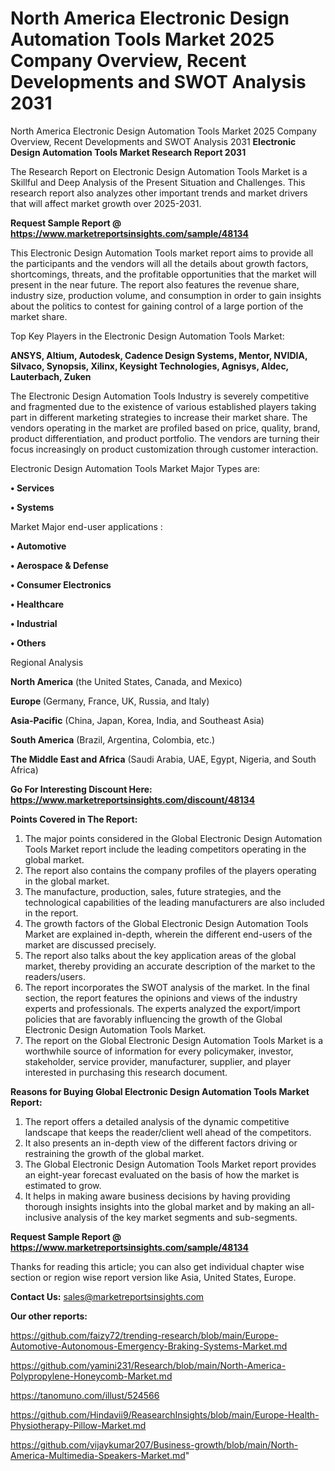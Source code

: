 # North America Electronic Design Automation Tools Market 2025 Company Overview, Recent Developments and SWOT Analysis 2031
North America Electronic Design Automation Tools Market 2025 Company Overview, Recent Developments and SWOT Analysis 2031
<strong>Electronic Design Automation Tools Market Research Report 2031</strong>

The Research Report on Electronic Design Automation Tools Market is a Skillful and Deep Analysis of the Present Situation and Challenges. This research report also analyzes other important trends and market drivers that will affect market growth over 2025-2031.

<strong>Request Sample Report @ <a href=https://www.marketreportsinsights.com/sample/48134>https://www.marketreportsinsights.com/sample/48134</a></strong>

This Electronic Design Automation Tools market report aims to provide all the participants and the vendors will all the details about growth factors, shortcomings, threats, and the profitable opportunities that the market will present in the near future. The report also features the revenue share, industry size, production volume, and consumption in order to gain insights about the politics to contest for gaining control of a large portion of the market share.

Top Key Players in the Electronic Design Automation Tools Market:

<strong>ANSYS, Altium, Autodesk, Cadence Design Systems, Mentor, NVIDIA, Silvaco, Synopsis, Xilinx, Keysight Technologies, Agnisys, Aldec, Lauterbach, Zuken</strong>

The Electronic Design Automation Tools Industry is severely competitive and fragmented due to the existence of various established players taking part in different marketing strategies to increase their market share. The vendors operating in the market are profiled based on price, quality, brand, product differentiation, and product portfolio. The vendors are turning their focus increasingly on product customization through customer interaction.

Electronic Design Automation Tools Market Major Types are:

<strong>•  Services

•  Systems</strong>

Market Major end-user applications :

<strong>•  Automotive

•  Aerospace & Defense

•  Consumer Electronics

•  Healthcare

•  Industrial

•  Others</strong>

Regional Analysis

</u><strong><b>North America</b></strong> (the United States, Canada, and Mexico)

<strong><b>Europe </b></strong>(Germany, France, UK, Russia, and Italy)

<strong><b>Asia-Pacific</b></strong> (China, Japan, Korea, India, and Southeast Asia)

<strong><b>South America</b></strong> (Brazil, Argentina, Colombia, etc.)

<strong><b>The Middle East and Africa</b></strong> (Saudi Arabia, UAE, Egypt, Nigeria, and South Africa)

<strong>Go For Interesting Discount Here: <a href=https://www.marketreportsinsights.com/discount/48134>https://www.marketreportsinsights.com/discount/48134</a></strong>

<strong>Points Covered in The Report:</strong>
<ol>
  <li>The major points considered in the Global Electronic Design Automation Tools Market report include the leading competitors operating in the global market.</li>
  <li>The report also contains the company profiles of the players operating in the global market.</li>
  <li>The manufacture, production, sales, future strategies, and the technological capabilities of the leading manufacturers are also included in the report.</li>
  <li>The growth factors of the Global Electronic Design Automation Tools Market are explained in-depth, wherein the different end-users of the market are discussed precisely.</li>
  <li>The report also talks about the key application areas of the global market, thereby providing an accurate description of the market to the readers/users.</li>
  <li>The report incorporates the SWOT analysis of the market. In the final section, the report features the opinions and views of the industry experts and professionals. The experts analyzed the export/import policies that are favorably influencing the growth of the Global Electronic Design Automation Tools Market.</li>
  <li>The report on the Global Electronic Design Automation Tools Market is a worthwhile source of information for every policymaker, investor, stakeholder, service provider, manufacturer, supplier, and player interested in purchasing this research document.</li>
</ol>
<strong>Reasons for Buying Global Electronic Design Automation Tools Market Report:</strong>

<ol>
  <li>The report offers a detailed analysis of the dynamic competitive landscape that keeps the reader/client well ahead of the competitors.</li>
  <li>It also presents an in-depth view of the different factors driving or restraining the growth of the global market.</li>
  <li>The Global Electronic Design Automation Tools Market report provides an eight-year forecast evaluated on the basis of how the market is estimated to grow.</li>
  <li>It helps in making aware business decisions by having providing thorough insights insights into the global market and by making an all-inclusive analysis of the key market segments and sub-segments.</li>
</ol>
<strong>Request Sample Report @ <a href=https://www.marketreportsinsights.com/sample/48134>https://www.marketreportsinsights.com/sample/48134</a></strong>


Thanks for reading this article; you can also get individual chapter wise section or region wise report version like Asia, United States, Europe.

<strong>Contact Us:</strong>
sales@marketreportsinsights.com

<strong>Our other reports:</strong>

<a href=https://github.com/faizy72/trending-research/blob/main/Europe-Automotive-Autonomous-Emergency-Braking-Systems-Market.md>https://github.com/faizy72/trending-research/blob/main/Europe-Automotive-Autonomous-Emergency-Braking-Systems-Market.md</a>

<a href=https://github.com/yamini231/Research/blob/main/North-America-Polypropylene-Honeycomb-Market.md>https://github.com/yamini231/Research/blob/main/North-America-Polypropylene-Honeycomb-Market.md</a>

<a href=https://tanomuno.com/illust/524566>https://tanomuno.com/illust/524566</a>

<a href=https://github.com/Hindavii9/ReasearchInsights/blob/main/Europe-Health-Physiotherapy-Pillow-Market.md>https://github.com/Hindavii9/ReasearchInsights/blob/main/Europe-Health-Physiotherapy-Pillow-Market.md</a>

<a href=https://github.com/vijaykumar207/Business-growth/blob/main/North-America-Multimedia-Speakers-Market.md>https://github.com/vijaykumar207/Business-growth/blob/main/North-America-Multimedia-Speakers-Market.md</a>"
